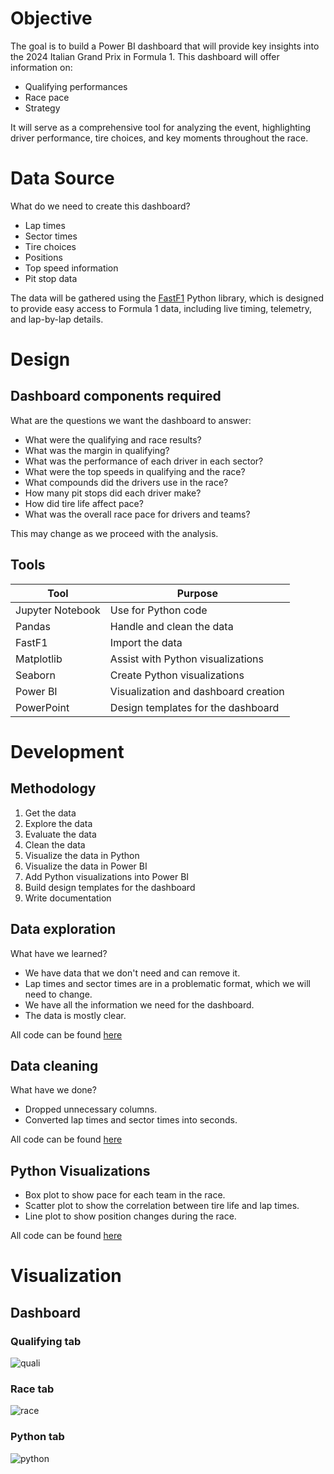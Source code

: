 # Objective

The goal is to build a Power BI dashboard that will provide key insights into the 2024 Italian Grand Prix in Formula 1. This dashboard will offer information on:
- Qualifying performances
- Race pace
- Strategy 

It will serve as a comprehensive tool for analyzing the event, highlighting driver performance, tire choices, and key moments throughout the race.


# Data Source

What do we need to create this dashboard?

- Lap times
- Sector times
- Tire choices
- Positions
- Top speed information
- Pit stop data

The data will be gathered using the [FastF1](https://docs.fastf1.dev/) Python library, which is designed to provide easy access to Formula 1 data, including live timing, telemetry, and lap-by-lap details.


# Design

## Dashboard components required

What are the questions we want the dashboard to answer:
- What were the qualifying and race results?
- What was the margin in qualifying?
- What was the performance of each driver in each sector?
- What were the top speeds in qualifying and the race?
- What compounds did the drivers use in the race?
- How many pit stops did each driver make?
- How did tire life affect pace?
- What was the overall race pace for drivers and teams?

This may change as we proceed with the analysis.

## Tools

| Tool               | Purpose                               |
|-------------------|---------------------------------------|
| Jupyter Notebook   | Use for Python code                   |
| Pandas             | Handle and clean the data             |
| FastF1            | Import the data                       |
| Matplotlib         | Assist with Python visualizations      |
| Seaborn            | Create Python visualizations          |
| Power BI          | Visualization and dashboard creation   |
| PowerPoint         | Design templates for the dashboard    |


# Development

## Methodology

1. Get the data
2. Explore the data
3. Evaluate the data
4. Clean the data
5. Visualize the data in Python
6. Visualize the data in Power BI
7. Add Python visualizations into Power BI
8. Build design templates for the dashboard
9. Write documentation

## Data exploration

What have we learned?
- We have data that we don't need and can remove it.
- Lap times and sector times are in a problematic format, which we will need to change.
- We have all the information we need for the dashboard.
- The data is mostly clear.

All code can be found [here](https://github.com/MichalPac/2024-Italian-GP-Dashboard/blob/main/Italian-GP-Analysis-Notebook.ipynb)

## Data cleaning

What have we done?
- Dropped unnecessary columns.
- Converted lap times and sector times into seconds.

All code can be found [here](https://github.com/MichalPac/2024-Italian-GP-Dashboard/blob/main/Italian-GP-Analysis-Notebook.ipynb)

## Python Visualizations

- Box plot to show pace for each team in the race.
- Scatter plot to show the correlation between tire life and lap times.
- Line plot to show position changes during the race.

All code can be found [here](https://github.com/MichalPac/2024-Italian-GP-Dashboard/blob/main/Italian-GP-Analysis-Notebook.ipynb)

# Visualization

## Dashboard

### Qualifying tab

![quali](assets/images/quali_dash.gif)

### Race tab

![race](assets/images/race_dash.gif)

### Python tab

![python](assets/images/python_dash.gif)




